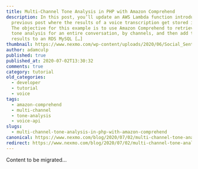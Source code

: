 ```yaml
---
title: Multi-Channel Tone Analysis in PHP with Amazon Comprehend
description: In this post, you’ll update an AWS Lambda function introduced in a
  previous post where the results of a voice transcription get stored in RDS.
  The objective for this example is to use Amazon Comprehend to retrieve the
  tone analysis for an entire conversation, by channels, and then add the
  results to an RDS MySQL […]
thumbnail: https://www.nexmo.com/wp-content/uploads/2020/06/Social_Sentiment-Analysis_Voice_1200x627-1.png
author: adamculp
published: true
published_at: 2020-07-02T13:30:32
comments: true
category: tutorial
old_categories:
  - developer
  - tutorial
  - voice
tags:
  - amazon-comprehend
  - multi-channel
  - tone-analysis
  - voice-api
slugs:
  - multi-channel-tone-analysis-in-php-with-amazon-comprehend
canonical: https://www.nexmo.com/blog/2020/07/02/multi-channel-tone-analysis-in-php-with-amazon-comprehend
redirect: https://www.nexmo.com/blog/2020/07/02/multi-channel-tone-analysis-in-php-with-amazon-comprehend
---
```

Content to be migrated...